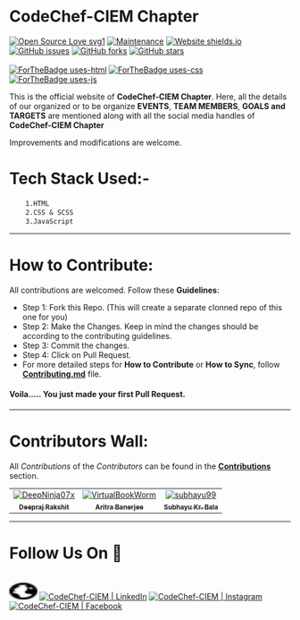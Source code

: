 # CodeChef-CIEM Chapter

[![Open Source Love svg1](https://badges.frapsoft.com/os/v1/open-source.svg?v=103)](https://github.com/ellerbrock/open-source-badges/)
[![Maintenance](https://img.shields.io/badge/Maintained%3F-yes-green.svg)](https://github.com/CodeChef-CIEM/CodeChef-CIEM.github.io/graphs/commit-activity)
[![Website shields.io](https://img.shields.io/website-up-down-green-red/http/shields.io.svg)](https://codechef-ciem.github.io/)
[![GitHub issues](https://img.shields.io/github/issues/CodeChef-CIEM/CodeChef-CIEM.github.io)](https://github.com/CodeChef-CIEM/CodeChef-CIEM.github.io/issues)
[![GitHub forks](https://img.shields.io/github/forks/CodeChef-CIEM/CodeChef-CIEM.github.io?style=social)](https://github.com/CodeChef-CIEM/CodeChef-CIEM.github.io/network/members)
[![GitHub stars](https://img.shields.io/github/stars/CodeChef-CIEM/CodeChef-CIEM.github.io?style=social)](https://github.com/CodeChef-CIEM/CodeChef-CIEM.github.io/stargazers)
<br><br>
[![ForTheBadge uses-html](http://ForTheBadge.com/images/badges/uses-html.svg)](https://codechef-ciem.github.io/)
[![ForTheBadge uses-css](http://ForTheBadge.com/images/badges/uses-css.svg)](https://codechef-ciem.github.io/)
[![ForTheBadge uses-js](http://ForTheBadge.com/images/badges/uses-js.svg)](https://synthax.live/https://codechef-ciem.github.io/)


This is the official website of __CodeChef-CIEM Chapter__. Here, all the details of our organized or to be organize __EVENTS__, __TEAM MEMBERS__, __GOALS and TARGETS__ are mentioned along with all the social media handles of __CodeChef-CIEM Chapter__

Improvements and modifications are welcome.

# Tech Stack Used:-
```
    1.HTML
    2.CSS & SCSS
    3.JavaScript
```

---

# How to Contribute:
All contributions are welcomed. Follow these __Guidelines__:
- Step 1: Fork this Repo. (This will create a separate clonned repo of this one for you)
- Step 2: Make the Changes. Keep in mind the changes should be according to the contributing guidelines.
- Step 3: Commit the changes.
- Step 4: Click on Pull Request.
- For more detailed steps for __How to Contribute__ or __How to Sync__, follow [__Contributing.md__](https://github.com/CodeChef-CIEM/CodeChef-CIEM.github.io/blob/main/CONTRIBUTING.md) file.
#### Voila..... You just made your first Pull Request.

---

# Contributors Wall:
All *Contributions* of the *Contributors* can be found in the [__Contributions__](https://github.com/CodeChef-CIEM/CodeChef-CIEM.github.io/graphs/contributors) section.
<table>
  <tr>
      <td align="center">
          <a href="https://github.com/DeepNinja07x">
              <img src="https://avatars0.githubusercontent.com/u/52314477?s=400&u=1887ecc3afa1e867af50336a3af7ed56b21dc604&v=4" width="100px;" alt="DeepNinja07x"/><br />
              <sub>
                  <b>
                      <strong>Deepraj Rakshit</strong>
                  </b>
              </sub>
          </a>
      </td>
      <td align="center">
          <a href="https://github.com/VirtualBookWorm">
              <img src="https://avatars3.githubusercontent.com/u/56504168?s=400&u=3984cf96a021c720f316f32ab63364475f5fe69e&v=4" width="100px;" alt="VirtualBookWorm"/><br />
              <sub>
                  <b>
                      <strong>Aritra Banerjee</strong>
                  </b>
              </sub>
          </a>
      </td>
      <td align="center">
          <a href="https://github.com/subhayu99">
              <img src="https://avatars1.githubusercontent.com/u/38143013?s=400&u=73996788b9a70a112b977c975ba38057f307bee5&v=4" width="100px;" alt="subhayu99"/><br />
              <sub>
                  <b>
                      <strong>Subhayu Kr. Bala</strong>
                  </b>
              </sub>
          </a>
      </td>
    </tr>
</table>

---

# Follow Us On :speech_balloon:
<br>
<a href="https://codechef-ciem.github.io" target="_blank"><img alt="CodeChef-CIEM | Portfolio" height="30px" width="50px" src="https://raw.githubusercontent.com/iconic/open-iconic/master/svg/globe.svg" /></a>
<a href="https://www.linkedin.com/company/codechef-ciem" target="_blank"><img alt="CodeChef-CIEM | LinkedIn" height="30px" width="50px" src="https://cdn.jsdelivr.net/npm/simple-icons@v3/icons/linkedin.svg" /></a> <a href="https://www.instagram.com/codechef_ciem_chapter/" target="_blank"><img alt="CodeChef-CIEM | Instagram" height="30px" width="50px" src="https://cdn.jsdelivr.net/npm/simple-icons@v3/icons/instagram.svg" /></a> 
<a href=" https://www.facebook.com/CodeChef-CIEM-Chapter-110217484232492/" target="_blank"><img alt="CodeChef-CIEM | Facebook" height="30px" width="50px" src="https://cdn.jsdelivr.net/npm/simple-icons@3.7.0/icons/facebook.svg" /></a>
<br>

    
